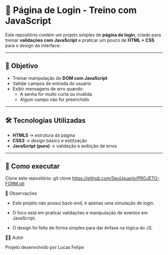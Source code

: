 # 🔑 Página de Login - Treino com JavaScript

Este repositório contém um projeto simples de **página de login**, criado para treinar **validações com JavaScript** e praticar um pouco de **HTML + CSS** para o design da interface.  

---

## 🎯 Objetivo
- Treinar manipulação do **DOM com JavaScript**  
- Validar campos de entrada do usuário  
- Exibir mensagens de erro quando:
  - A senha for muito curta ou inválida  
  - Algum campo não for preenchido  

---

## 🛠️ Tecnologias Utilizadas
- **HTML5** → estrutura da página  
- **CSS3** → design básico e estilização  
- **JavaScript (puro)** → validação e exibição de erros  

---

## 🚀 Como executar
  Clone este repositório:
   git clone https://github.com/SeuUsuario/PROJETO-FORM.git

   📌 Observações

- Este projeto não possui back-end, é apenas uma simulação de login.

- O foco está em praticar validações e manipulação de eventos em JavaScript.

- O design foi feito de forma simples para dar ênfase na lógica do JS.

👨‍💻 Autor

Projeto desenvolvido por Lucas Felipe
